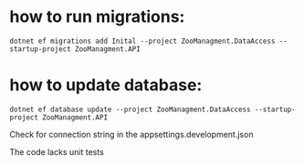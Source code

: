 # how to run migrations:

```
dotnet ef migrations add Inital --project ZooManagment.DataAccess --startup-project ZooManagment.API
```

# how to update database:

```
dotnet ef database update --project ZooManagment.DataAccess --startup-project ZooManagment.API
```

Check for connection string in the appsettings.development.json


The code lacks unit tests
